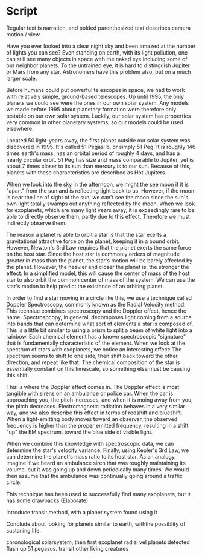 # Script
Regular text is narration, and bolded parenthesized text describes camera motion / view

Have you ever looked into a clear night sky and been amazed at the number of lights you can see? Even standing on earth, with its light pollution, 
one can still see many objects in space with the naked eye including some of our neighbor planets. To the untrained eye, it is hard to distinguish 
Jupiter or Mars from any star. Astronomers have this problem also, but on a much larger scale.  

Before humans could put powerful telescopes in space, we had to work with relatively simple, ground-based telescopes. Up until 1995, the only planets
we could see were the ones in our own solar system. Any models we made before 1995 about planetary formation were therefore only testable on our own
solar system. Luckily, our solar system has properties very common in other planetary systems, so our models could be used elsewhere. 

Located 50 light-years away, the first planet outside our solar system was discovered in 1995. It's called 51 Pegasi b, or simply 51 Peg. It is roughly
146 times earth's mass, has an orbital period of roughly 4 days, and has a nearly circular orbit. 51 Peg has size and mass comparable to Jupiter, yet 
is about 7 times closer to its sun than mercury is to our sun. Because of this, planets with these characteristics are described as Hot Jupiters. 

When we look into the sky in the afternoon, we might the see moon if it is "apart" from the sun and is reflecting light back to us. However, if the moon
is near the line of sight of the sun, we can't see the moon since the sun's own light totally swamps out anything reflected by the moon. When we look 
for exoplanets, which are many light years away, it is exceedingly rare to be able to directly observe them, partly due to this effect. Therefore we
must indirectly observe them. 

The reason a planet is able to orbit a star is that the star exerts a gravitational attractive force on the planet, keeping it in a bound orbit.  
However, Newton's 3rd Law requires that the planet exerts the same force on the host star. Since the host star is commonly orders of magnitude greater
in mass than the planet, the star's motion will be barely affected by the planet. However, the heavier and closer the planet is, the stronger the effect.
In a simplified model, this will cause the center of mass of the host star to also orbit the common center of mass of the system. We can use the star's
motion to help predict the existance of an orbiting planet. 

In order to find a star moving in a circle like this, we use a technique called Doppler Spectroscopy, commonly known as the Radial Velocity method. 
This techniue combines spectroscopy and the Doppler effect, hence the name. Spectrospcopy, in general, decomposes light coming from a source into 
bands that can determine what sort of elements a star is composed of. This is a little bit similar to using a prism to split a beam of white light
into a rainbow. Each chemical element has a known spectroscopic "signature" that is fundamentally characteristic of the element. When we look at 
the spectrum of stars with exoplanets, we notice an interesting effect: The spectrum seems to shift to one side, then shift back toward the other
direction, and repeat like that. The chemical composition of the star is essentially constant on this timescale, so something else must be causing
this shift.

This is where the Doppler effect comes in. The Doppler effect is most tangible with sirens on an ambulance or police car. When the car is approaching 
you, the pitch increases, and when it is moing away from you, the pitch decreases. Electromagnetic radiation behaves in a very similar way, and we also
describe this effect in terms of redshift and blueshift. When a light-emitting body moves toward an observer, the observed frequency is higher than
the proper emitted frequency, resulting in a shift "up" the EM spectrum, toward the blue side of visible light. 

When we combine this knowledge with spectroscopic data, we can determine the star's velocity variance. Finally, using Kepler's 3rd Law, we can determine
the planet's mass ratio to its host star. As an analogy, imagine if we heard an ambulance siren that was roughly maintaining its volume, but it was going
up and down periodically many times. We would then assume that the ambulance was continually going around a traffic circle. 
 

This technique has been used to successfully find many exoplanets, but it has some drawbacks
(Elaborate)




Introduce transit method, with a planet system found using it

Conclude about looking for planets similar to earth, withthe possiblity of sustaning life.



chronological solarsystem, then first exoplanet
radial vel planets detected flash up
51 pegasus. 
transit
other living creatures
  